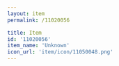```yaml
---
layout: item
permalink: /11020056

title: Item
id: '11020056'
item_name: 'Unknown'
icon_url: 'item/icon/11050048.png'
---
```

